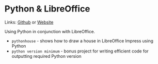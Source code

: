 # Python & LibreOffice
Links: [Github](https://github.com/irsbugs/meetings/blob/master/2015/2015-05-11/libreoffice/README.md) or [Website](https://irsbugs.github.io/meetings/2015/2015-05-11/libreoffice/) 

Using Python in conjunction with LibreOffice.

* `pythonhouse` - shows how to draw a house in LibreOffice Impress using Python
* `python version minimum` - bonus project for writing efficient code for outputting required Python version

